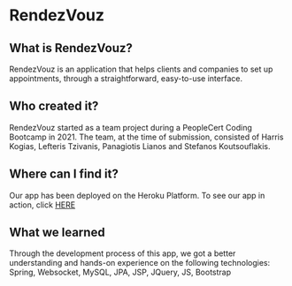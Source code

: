 # RendezVouz

## What is RendezVouz?
RendezVouz is an application that helps clients and companies to set up appointments, through a straightforward, easy-to-use interface.

## Who created it?
RendezVouz started as a team project during a PeopleCert Coding Bootcamp in 2021. The team, at the time of submission, consisted of Harris Kogias, Lefteris Tzivanis, Panagiotis Lianos and Stefanos Koutsouflakis.

## Where can I find it?
Our app has been deployed on the Heroku Platform. To see our app in action, click [HERE](http://rendezvouz.herokuapp.com)

## What we learned
Through the development process of this app, we got a better understanding and hands-on experience on the following
technologies: Spring, Websocket, MySQL, JPA, JSP, JQuery, JS, Bootstrap
